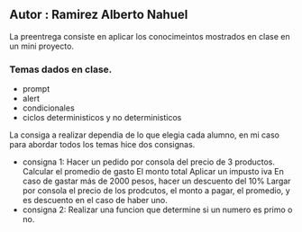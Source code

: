 
## Autor : Ramirez Alberto Nahuel
La preentrega consiste en aplicar los conocimeintos mostrados en clase en un mini proyecto.
### Temas dados en clase.
- prompt
- alert
- condicionales
- ciclos deterministicos y no deterministicos

La consiga a realizar dependia de lo que elegia cada alumno, en mi caso para abordar todos los temas hice dos consignas.
-   consigna 1:
Hacer un pedido por consola del precio de 3 productos.
Calcular el promedio de gasto
El monto total
Aplicar un impusto iva
En caso de gastar más de 2000 pesos, hacer un descuento del 10%
Largar por consola el precio de los prodcutos, el monto a pagar, el promedio, y es descuento en el caso de haber uno.
- consigna 2:
Realizar una funcion que determine si un numero es primo o no.